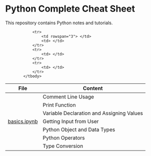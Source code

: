 # Python Complete Cheat Sheet

This repository contains Python notes and tutorials.


<table>
            <thead>
                <tr>
                    <th><b>File</b></th>
                    <th><b>Content</b></th>
                </tr>
            </thead>
            <tbody>
                <tr>
                    <td rowspan="7"> 
                        <a href="https://github.com/rai-shi/Python-Tutorial-Beginner-To-Advanced/blob/main/basics.ipynb"> basics.ipynb 
                        </a> 
                    </td>
                    <td>Comment Line Usage</td>
                </tr>
                <tr>
                    <td>Print Function</td>
                </tr>
                <tr>
                    <td>Variable Declaration and Assigning Values</td>
                </tr>
                <tr>
                    <td>Getting Input from User</td>
                </tr>
                <tr>
                    <td>Python Object and Data Types</td>
                </tr>
                <tr>
                    <td>Python Operators</td>
                </tr>
                <tr>
                    <td> Type Conversion</td>
                </tr> 

                        
                <tr>
                    <td rowspan="3"> </td>
                    <td> </td>
                </tr>
                <tr>
                    <td> </td>
                </tr>
                <tr>
                    <td> </td>
                </tr> 
            </tbody>
</table>

